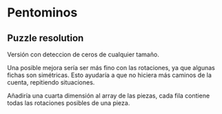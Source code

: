 # Pentominos
## Puzzle resolution

Versión con deteccion de ceros de cualquier tamaño.

Una posible mejora sería ser más fino con las rotaciones, ya que algunas fichas son simétricas.
Esto ayudaría a que no hiciera más caminos de la cuenta, repitiendo situaciones.

Añadiría una cuarta dimensión al array de las piezas, cada fila contiene todas las rotaciones posibles de una pieza. 
